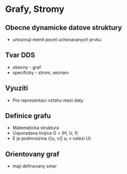 # Grafy, Stromy


## Obecne dynamicke datove struktury
- umoznuji menit pocet uchovavanych prvku

## Tvar DDS
- obecny - graf
- specificky - strom, seznam

## Vyuziti
- Pro reprezentaci vztahu mezi daty

## Definice grafu
- Matematicka struktura
- Usporadana trojice G = (H, U, f)
- E je podmnozina {{u, v}| u, v nalezi U}

## Orientovany graf
- maji definovany smer

